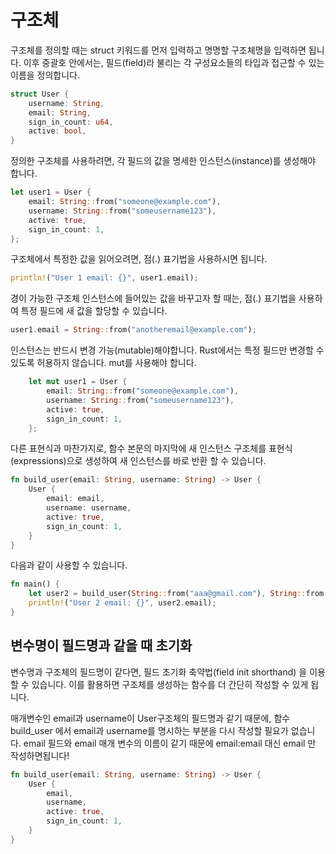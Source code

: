 # 구조체

구조체를 정의할 때는 struct 키워드를 먼저 입력하고 명명할 구조체명을 입력하면 됩니다. 이후 중괄호 안에서는, 필드(field)라 불리는 각 구성요소들의 타입과 접근할 수 있는 이름을 정의합니다.

```rust
struct User {
    username: String,
    email: String,
    sign_in_count: u64,
    active: bool,
}
```

정의한 구조체를 사용하려면, 각 필드의 값을 명세한 인스턴스(instance)를 생성해야 합니다.

```rust
let user1 = User {
    email: String::from("someone@example.com"),
    username: String::from("someusername123"),
    active: true,
    sign_in_count: 1,
};
```

구조체에서 특정한 값을 읽어오려면, 점(.) 표기법을 사용하시면 됩니다. 

```rust
println!("User 1 email: {}", user1.email);
```

경이 가능한 구조체 인스턴스에 들어있는 값을 바꾸고자 할 때는, 점(.) 표기법을 사용하여 특정 필드에 새 값을 할당할 수 있습니다.
```rust
user1.email = String::from("anotheremail@example.com");
```

인스턴스는 반드시 변경 가능(mutable)해야합니다. Rust에서는 특정 필드만 변경할 수 있도록 허용하지 않습니다.  mut를 사용해야 합니다.

```rust
    let mut user1 = User {
        email: String::from("someone@example.com"),
        username: String::from("someusername123"),
        active: true,
        sign_in_count: 1,
    };    
```    

다른 표현식과 마찬가지로, 함수 본문의 마지막에 새 인스턴스 구조체를 표현식(expressions)으로 생성하여 새 인스턴스를 바로 반환 할 수 있습니다.

```rust
fn build_user(email: String, username: String) -> User {
    User {
        email: email,
        username: username,
        active: true,
        sign_in_count: 1,
    }
}
```
다음과 같이 사용할 수 있습니다. 

```rust
fn main() {
    let user2 = build_user(String::from("aaa@gmail.com"), String::from("aaa"));
    println!("User 2 email: {}", user2.email);
}
```



## 변수명이 필드명과 같을 때 초기화 

변수명과 구조체의 필드명이 같다면, 필드 초기화 축약법(field init shorthand) 을 이용할 수 있습니다. 이를 활용하면 구조체를 생성하는 함수를 더 간단히 작성할 수 있게 됩니다. 


매개변수인 email과 username이 User구조체의 필드명과 같기 때문에, 함수 build_user 에서 email과 username를 명시하는 부분을 다시 작성할 필요가 없습니다. email 필드와 email 매개 변수의 이름이 같기 때문에 email:email 대신 email 만 작성하면됩니다!

```rust
fn build_user(email: String, username: String) -> User {
    User {
        email,
        username,
        active: true,
        sign_in_count: 1,
    }
}
```








